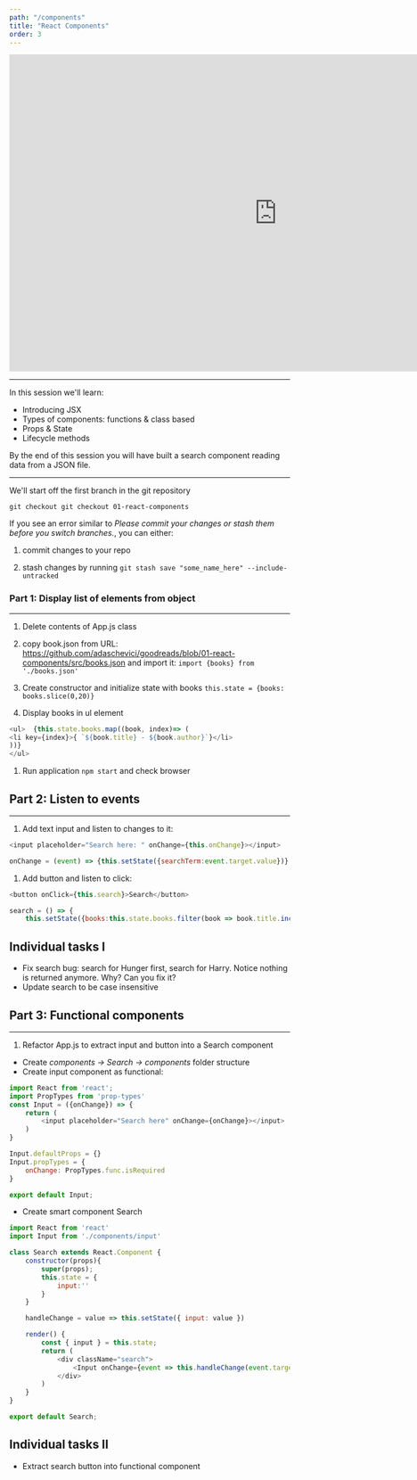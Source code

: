 ```yaml
---
path: "/components"
title: "React Components"
order: 3
---
```


<iframe src="https://docs.google.com/presentation/d/e/2PACX-1vSC31WRD2-hP7hsVeDeec9qr3I8MLb72VesnLs5WlhltpTHZyjSDWpJq8TroYpGDAdmmv1oSVuJJ076/embed?start=false&loop=false&delayms=30000" frameborder="0" width="960" height="569" allowfullscreen="true" mozallowfullscreen="true" webkitallowfullscreen="true"></iframe>

---

In this session we'll learn:

- Introducing JSX
- Types of components: functions & class based
- Props & State
- Lifecycle methods

By the end of this session you will have built a search component reading data from a JSON file.

---

We'll start off the first branch in the git repository

```git checkout git checkout 01-react-components```

If you see an error similar to *Please commit your changes or stash them before you switch branches.*, you can either:

1. commit changes to your repo

1. stash changes by running ```git stash save "some_name_here" --include-untracked```

### Part 1: Display list of elements from object
---

1. Delete contents of App.js class

1. copy book.json from URL: https://github.com/adaschevici/goodreads/blob/01-react-components/src/books.json and import it: ```import {books} from './books.json'```

1. Create constructor and initialize state with books ```this.state = {books: books.slice(0,20)}```

1. Display books in ul element

```javascript
<ul>  {this.state.books.map((book, index)=> (
<li key={index}>{ `${book.title} - ${book.author}`}</li>
))}
</ul>
```

1. Run application ```npm start``` and check browser

## Part 2: Listen to events
---

1. Add text input and listen to changes to it:

```javascript
<input placeholder="Search here: " onChange={this.onChange}></input>

onChange = (event) => {this.setState({searchTerm:event.target.value})}
```

1. Add button and listen to click:

```javascript
<button onClick={this.search}>Search</button>

search = () => {
    this.setState({books:this.state.books.filter(book => book.title.includes(this.state.searchTerm))})}

```

## Individual tasks I

- Fix search bug: search for Hunger first, search for Harry. Notice nothing is returned anymore. Why? Can you fix it?
- Update search to be case insensitive

## Part 3: Functional components
---

1. Refactor App.js to extract input and button into a Search component

- Create *components -> Search -> components* folder structure
- Create input component as functional:

```javascript
import React from 'react';
import PropTypes from 'prop-types'
const Input = ({onChange}) => {
    return (
        <input placeholder="Search here" onChange={onChange}></input>
    )
}

Input.defaultProps = {}
Input.propTypes = {
    onChange: PropTypes.func.isRequired
}

export default Input;
```

- Create smart component Search

```javascript
import React from 'react'
import Input from './components/input'

class Search extends React.Component {
    constructor(props){
        super(props);
        this.state = {
            input:''
        }
    }

    handleChange = value => this.setState({ input: value })

    render() {
        const { input } = this.state;
        return (
            <div className="search">
                <Input onChange={event => this.handleChange(event.target.value)}/>
            </div>
        )
    }
}

export default Search;
```

## Individual tasks II

- Extract search button into functional component